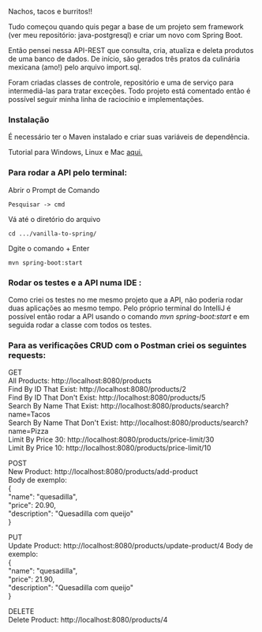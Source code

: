 Nachos, tacos e burritos!!

Tudo começou quando quis pegar a base de um projeto sem framework (ver meu repositório: java-postgresql) e criar um novo com Spring Boot. 

Então pensei nessa API-REST que consulta, cria, atualiza e deleta produtos de uma banco de dados. De início, são gerados três pratos da culinária mexicana (amo!) pelo arquivo import.sql.

Foram criadas classes de controle, repositório e uma de serviço para intermediá-las para tratar exceções. Todo projeto está comentado então é possível seguir minha linha de raciocínio e implementações.

### Instalação

É necessário ter o Maven instalado e criar suas variáveis de dependência.

Tutorial para Windows, Linux e Mac [aqui.](https://www.baeldung.com/install-maven-on-windows-linux-mac)

### Para rodar a API pelo terminal:

Abrir o Prompt de Comando

	Pesquisar -> cmd
	
Vá até o diretório do arquivo 

	cd .../vanilla-to-spring/
	
Dgite o comando + Enter

	mvn spring-boot:start

### Rodar os testes e a API numa IDE :

Como criei os testes no me mesmo projeto que a API, não poderia rodar duas aplicações ao mesmo tempo. Pelo próprio terminal do IntelliJ é possível então rodar a API usando o comando *mvn spring-boot:start* e em seguida rodar a classe com todos os testes.

### Para as verificações CRUD com o Postman criei os seguintes requests:

GET <br>
All Products: http://localhost:8080/products <br>
Find By ID That Exist: http://localhost:8080/products/2 <br>
Find By ID That Don't Exist: http://localhost:8080/products/5 <br>
Search By Name That Exist: http://localhost:8080/products/search?name=Tacos <br>
Search By Name That Don't Exist: http://localhost:8080/products/search?name=Pizza <br>
Limit By Price 30: http://localhost:8080/products/price-limit/30 <br>
Limit By Price 10: http://localhost:8080/products/price-limit/10 <br>


POST <br>
New Product: http://localhost:8080/products/add-product  <br>
Body de exemplo: <br>
{ <br>
  "name": "quesadilla", <br>
  "price": 20.90, <br>
  "description": "Quesadilla com queijo" <br>
} <br>


PUT <br>
Update Product: http://localhost:8080/products/update-product/4
Body de exemplo: <br>
{ <br>
  "name": "quesadilla", <br>
  "price": 21.90, <br>
  "description": "Quesadilla com queijo" <br>
} <br>


DELETE <br>
Delete Product: http://localhost:8080/products/4
